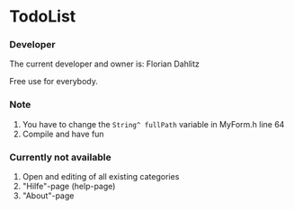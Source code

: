 # TodoList
### Developer

The current developer and owner is: Florian Dahlitz

Free use for everybody.

### Note
1. You have to change the ```String^ fullPath``` variable in MyForm.h line 64
2. Compile and have fun

### Currently not available
1. Open and editing of all existing categories
2. "Hilfe"-page (help-page)
3. "About"-page
